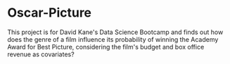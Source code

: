 # Oscar-Picture
This project is for David Kane's Data Science Bootcamp and finds out how does the genre of a film influence its probability of winning the Academy Award for Best Picture, considering the film's budget and box office revenue as covariates?
